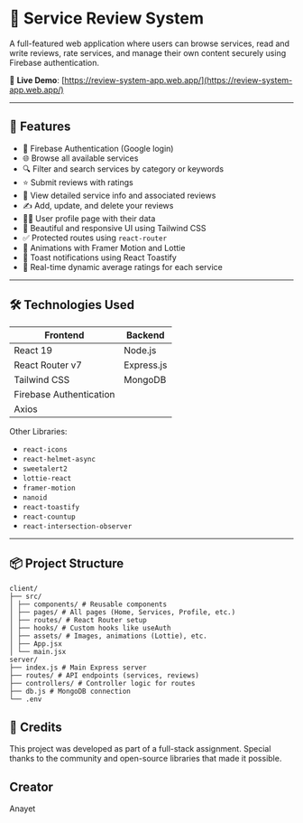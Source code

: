 # 📝 Service Review System

A full-featured web application where users can browse services, read and write reviews, rate services, and manage their own content securely using Firebase authentication.

🔗 **Live Demo**: [https://review-system-app.web.app/](https://review-system-app.web.app/)

---

## 🚀 Features

- 🔐 Firebase Authentication (Google login)
- 🌐 Browse all available services
- 🔍 Filter and search services by category or keywords
- ⭐ Submit reviews with ratings
- 📄 View detailed service info and associated reviews
- ✍️ Add, update, and delete your reviews
- 🧑‍💼 User profile page with their data
- 🎨 Beautiful and responsive UI using Tailwind CSS
- ✅ Protected routes using `react-router`
- 🍭 Animations with Framer Motion and Lottie
- 📢 Toast notifications using React Toastify
- 🧠 Real-time dynamic average ratings for each service

---

## 🛠️ Technologies Used

| Frontend                | Backend    |
| ----------------------- | ---------- |
| React 19                | Node.js    |
| React Router v7         | Express.js |
| Tailwind CSS            | MongoDB    |
| Firebase Authentication |            |
| Axios                   |            |

Other Libraries:

- `react-icons`
- `react-helmet-async`
- `sweetalert2`
- `lottie-react`
- `framer-motion`
- `nanoid`
- `react-toastify`
- `react-countup`
- `react-intersection-observer`

---

## 📦 Project Structure

```
client/
├── src/
│ ├── components/ # Reusable components
│ ├── pages/ # All pages (Home, Services, Profile, etc.)
│ ├── routes/ # React Router setup
│ ├── hooks/ # Custom hooks like useAuth
│ ├── assets/ # Images, animations (Lottie), etc.
│ ├── App.jsx
│ └── main.jsx
server/
├── index.js # Main Express server
├── routes/ # API endpoints (services, reviews)
├── controllers/ # Controller logic for routes
├── db.js # MongoDB connection
└── .env
```

## 🙏 Credits

This project was developed as part of a full-stack assignment. Special thanks to the community and open-source libraries that made it possible.

## Creator

Anayet
